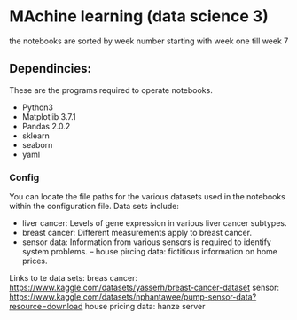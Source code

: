 # MAchine learning (data science 3)
the notebooks are sorted by week number starting with week one till week 7

##  Dependincies:
These are the programs required to operate notebooks.
- Python3
- Matplotlib 3.7.1 
- Pandas 2.0.2
- sklearn
- seaborn
- yaml

### Config
You can locate the file paths for the various datasets used in the notebooks within the configuration file.
Data sets include: 
- liver cancer: Levels of gene expression in various liver cancer subtypes.
- breast cancer: Different measurements apply to breast cancer.
- sensor data: Information from various sensors is required to identify system problems.
– house pircing data: fictitious information on home prices.

Links to te data sets:
breas cancer: https://www.kaggle.com/datasets/yasserh/breast-cancer-dataset
sensor: https://www.kaggle.com/datasets/nphantawee/pump-sensor-data?resource=download
house pricing data: hanze server


